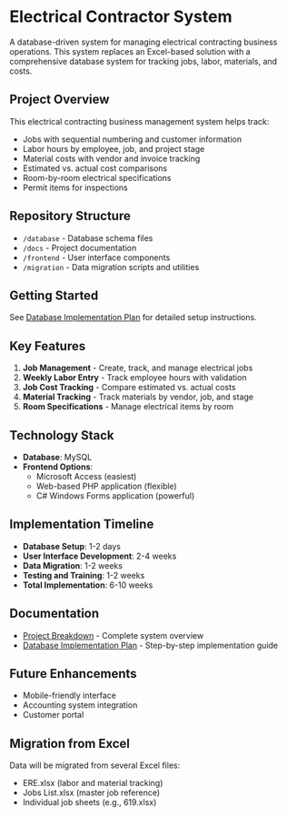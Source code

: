 # Electrical Contractor System

A database-driven system for managing electrical contracting business operations. This system replaces an Excel-based solution with a comprehensive database system for tracking jobs, labor, materials, and costs.

## Project Overview

This electrical contracting business management system helps track:

- Jobs with sequential numbering and customer information
- Labor hours by employee, job, and project stage
- Material costs with vendor and invoice tracking
- Estimated vs. actual cost comparisons
- Room-by-room electrical specifications
- Permit items for inspections

## Repository Structure

- `/database` - Database schema files
- `/docs` - Project documentation
- `/frontend` - User interface components
- `/migration` - Data migration scripts and utilities

## Getting Started

See [Database Implementation Plan](docs/Database_Implementation_Plan.md) for detailed setup instructions.

## Key Features

1. **Job Management** - Create, track, and manage electrical jobs
2. **Weekly Labor Entry** - Track employee hours with validation
3. **Job Cost Tracking** - Compare estimated vs. actual costs
4. **Material Tracking** - Track materials by vendor, job, and stage
5. **Room Specifications** - Manage electrical items by room

## Technology Stack

- **Database**: MySQL
- **Frontend Options**:
  - Microsoft Access (easiest)
  - Web-based PHP application (flexible)
  - C# Windows Forms application (powerful)

## Implementation Timeline

- **Database Setup**: 1-2 days
- **User Interface Development**: 2-4 weeks
- **Data Migration**: 1-2 weeks
- **Testing and Training**: 1-2 weeks
- **Total Implementation**: 6-10 weeks

## Documentation

- [Project Breakdown](docs/Breakdown.md) - Complete system overview
- [Database Implementation Plan](docs/Database_Implementation_Plan.md) - Step-by-step implementation guide

## Future Enhancements

- Mobile-friendly interface
- Accounting system integration
- Customer portal

## Migration from Excel

Data will be migrated from several Excel files:

- ERE.xlsx (labor and material tracking)
- Jobs List.xlsx (master job reference)
- Individual job sheets (e.g., 619.xlsx)
